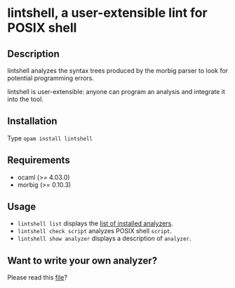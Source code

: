 # lintshell, a user-extensible lint for POSIX shell

## Description

lintshell analyzes the syntax trees produced by the morbig
parser to look for potential programming errors.

lintshell is user-extensible: anyone can program an analysis and
integrate it into the tool.

## Installation

Type `opam install lintshell`

## Requirements

   - ocaml  (>= 4.03.0)
   - morbig (>= 0.10.3)

## Usage

- `lintshell list` displays the [list of installed analyzers](docs/analyzers.md).
- `lintshell check script` analyzes POSIX shell `script`.
- `lintshell show analyzer` displays a description of `analyzer`.

## Want to write your own analyzer?

Please read this [file](docs/how-to-write-a-lintshell-analyzer.md)?
